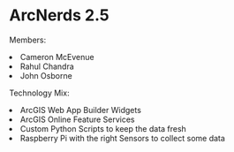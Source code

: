 <h1>ArcNerds 2.5</h1>

Members:</br>
<li>Cameron McEvenue</li>
<li>Rahul Chandra</li>
<li>John Osborne</li>

Technology Mix:
<li>ArcGIS Web App Builder Widgets</li>
<li>ArcGIS Online Feature Services</li>
<li>Custom Python Scripts to keep the data fresh</li>
<li>Raspberry Pi with the right Sensors to collect some data</li>
